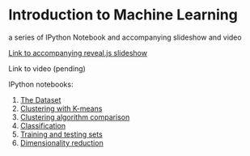 # Introduction to Machine Learning
a series of IPython Notebook and accompanying slideshow and video

[Link to accompanying reveal.js slideshow](http://slides.com/davidtaylor-1/intro-to-data-analysis-using-machine-learning/#/)

Link to video (pending)

IPython notebooks:

1. [The Dataset](http://nbviewer.ipython.org/github/Prooffreader/intro_machine_learning/blob/master/01_The_Dataset.ipynb)
2. [Clustering with K-means](http://nbviewer.ipython.org/github/Prooffreader/intro_machine_learning/blob/master/02_Clustering_KMeans.ipynb)
3. [Clustering algorithm comparison](http://nbviewer.ipython.org/github/Prooffreader/intro_machine_learning/blob/master/03_Clustering_Comparison.ipynb)
4. [Classification](http://nbviewer.ipython.org/github/Prooffreader/intro_machine_learning/blob/master/04_Classification.ipynb)
5. [Training and testing sets](http://nbviewer.ipython.org/github/Prooffreader/intro_machine_learning/blob/master/05_Classification_Training_Testing.ipynb)
6. [Dimensionality reduction](http://nbviewer.ipython.org/github/Prooffreader/intro_machine_learning/blob/master/06_Dimensionality_reduction.ipynb)

